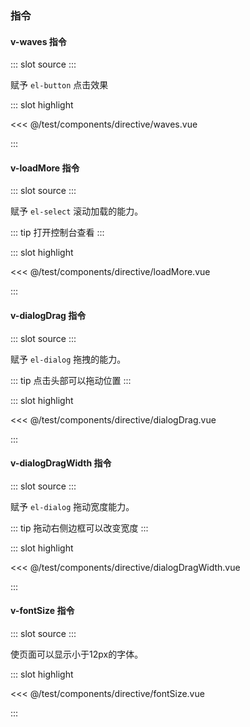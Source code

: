 ### 指令

#### v-waves 指令

<demo-block>
::: slot source
<WavesDemo></WavesDemo>
:::

赋予 `el-button` 点击效果

::: slot highlight

<<< @/test/components/directive/waves.vue

:::
</demo-block>

#### v-loadMore 指令

<demo-block>
::: slot source
<LoadMoreDemo></LoadMoreDemo>
:::

赋予 `el-select` 滚动加载的能力。

::: tip
打开控制台查看
:::

::: slot highlight

<<< @/test/components/directive/loadMore.vue

:::
</demo-block>

#### v-dialogDrag 指令

<demo-block>
::: slot source
<DialogDragDemo></DialogDragDemo>
:::

赋予 `el-dialog` 拖拽的能力。

::: tip
点击头部可以拖动位置
:::

::: slot highlight

<<< @/test/components/directive/dialogDrag.vue

:::
</demo-block>

#### v-dialogDragWidth 指令

<demo-block>
::: slot source
<DialogDragWidthDemo></DialogDragWidthDemo>
:::

赋予 `el-dialog` 拖动宽度能力。

::: tip
拖动右侧边框可以改变宽度
:::

::: slot highlight

<<< @/test/components/directive/dialogDragWidth.vue

:::
</demo-block>


#### v-fontSize 指令

<demo-block>
::: slot source
<FontSizeDemo></FontSizeDemo>
:::

使页面可以显示小于12px的字体。

::: slot highlight

<<< @/test/components/directive/fontSize.vue

:::
</demo-block>
